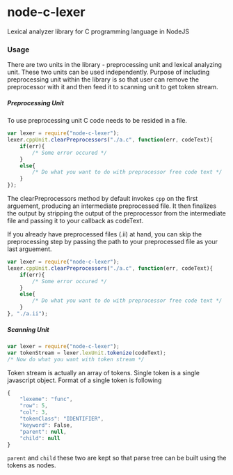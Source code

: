 # node-c-lexer
Lexical analyzer library for C programming language in NodeJS

### Usage
There are two units in the library - preprocessing unit and lexical analyzing
unit. These two units can be used independently. Purpose of including
preprocessing unit within the library is so that user can remove the
preprocessor with it and then feed it to scanning unit to get token stream.

##### Preprocessing Unit
To use preprocessing unit C code needs to be resided in a file.
```js
var lexer = require("node-c-lexer");
lexer.cppUnit.clearPreprocessors("./a.c", function(err, codeText){
    if(err){
        /* Some error occured */
    }
    else{
        /* Do what you want to do with preprocessor free code text */
    }
});
```
The clearPreprocessors method by default invokes `cpp` on the first arguement,
producing an intermediate preprocessed file. It then finalizes the output by stripping
the output of the preprocessor from the intermediate file and passing it to your callback
as codeText.

If you already have preprocessed files (.ii) at hand, you can skip the preprocessing step
by passing the path to your preprocessed file as your last arguement.

```js
var lexer = require("node-c-lexer");
lexer.cppUnit.clearPreprocessors("./a.c", function(err, codeText){
    if(err){
        /* Some error occured */
    }
    else{
        /* Do what you want to do with preprocessor free code text */
    }
}, "./a.ii");
```

##### Scanning Unit
```js
var lexer = require("node-c-lexer");
var tokenStream = lexer.lexUnit.tokenize(codeText);
/* Now do what you want with token stream */
```
Token stream is actually an array of tokens. Single token is a single javascript
object. Format of a single token is following
```js
{
    "lexeme": "func",
    "row": 5,
    "col": 3,
    "tokenClass": "IDENTIFIER",
    "keyword": False,
    "parent": null,
    "child": null
}
```
```parent``` and ```child```
these two are kept so that parse tree can be built using the tokens as nodes.
